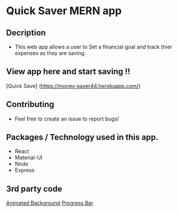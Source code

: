 # Quick Saver MERN app

## Decription 
* This web app allows a user to Set a financial goal and track thier expenses as they are saving.

## View app here and start saving !!
[Quick Save] (https://money-saver44.herokuapp.com/)

## Contributing
* Feel free to create an issue to report bugs!

## Packages / Technology used in this app. 
 * React
 * Material-UI
 * Node
 * Express
 
 ## 3rd party code
 <a href="https://codepen.io/mohaiman/pen/MQqMyo" target="_top">Animated Background</a>
 <a href="https://github.com/kevinsqi/react-circular-progressbar" target="_top">Progress Bar</a>



